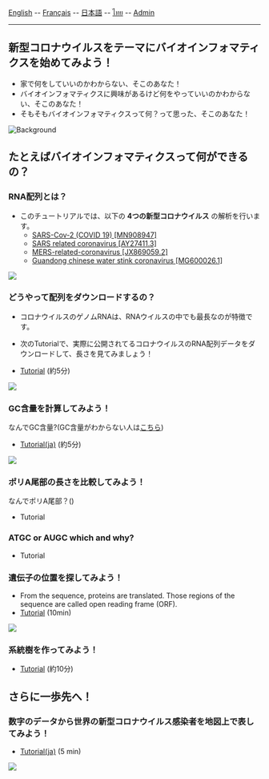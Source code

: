 
[English](../en/) -- [Français](../fr/) -- [日本語](../ja/) -- [ไทย](../th/) -- [Admin](../admin.md)

***

## 新型コロナウイルスをテーマにバイオインフォマティクスを始めてみよう！ 

* 家で何をしていいのかわからない、そこのあなた！
* バイオインフォマティクスに興味があるけど何をやっていいのかわからない、そこのあなた！
* そもそもバイオインフォマティクスって何？って思った、そこのあなた！

![Background](https://user-images.githubusercontent.com/4862919/78474337-132c4e00-776e-11ea-86da-6f09aaa1aef8.jpg)

## たとえばバイオインフォマティクスって何ができるの？

### RNA配列とは？
* このチュートリアルでは、以下の **4つの新型コロナウイルス** の解析を行います。
  * [SARS-Cov-2 (COVID 19) [MN908947]](https://www.ncbi.nlm.nih.gov/nuccore/MN908947)
  * [SARS related coronavirus [AY27411.3]](https://www.ncbi.nlm.nih.gov/nuccore/AY274119.3)
  * [MERS-related-coronavirus [JX869059.2]](https://www.ncbi.nlm.nih.gov/nuccore/JX869059.2)
  * [Guandong chinese water stink coronavirus [MG600026.1]](https://www.ncbi.nlm.nih.gov/nuccore/MG600026.1)

![](https://user-images.githubusercontent.com/4862919/78664676-b4e2a500-78fe-11ea-82da-ade58ad0813c.jpg)

### どうやって配列をダウンロードするの？

* コロナウイルスのゲノムRNAは、RNAウイルスの中でも最長なのが特徴です。

* 次のTutorialで、実際に公開されてるコロナウイルスのRNA配列データをダウンロードして、長さを見てみましょう！

* [Tutorial](https://colab.research.google.com/drive/1SsEARPWrNQrp_I_2su6-R-gyKliLObid) (約5分)

![](https://user-images.githubusercontent.com/4862919/78663059-b2328080-78fb-11ea-8b13-0f78289c9236.jpg)

### GC含量を計算してみよう！

なんでGC含量?(GC含量がわからない人は[こちら](https://ja.wikipedia.org/wiki/GC含量))

* [Tutorial(ja)](https://colab.research.google.com/drive/1oRCrlKlat38bDywH-LOPICwgnafVO5n5) (約5分)

![](https://user-images.githubusercontent.com/4862919/78663068-b52d7100-78fb-11ea-92c1-8e68a9377a81.jpg)

### ポリA尾部の長さを比較してみよう！

なんでポリA尾部？()

* Tutorial

### ATGC or AUGC which and why?

* Tutorial

### 遺伝子の位置を探してみよう！

* From the sequence, proteins are translated. Those regions of the sequence are called open reading frame (ORF).
* [Tutorial](https://colab.research.google.com/drive/1wLQqviJUX5WVxJSFzTWoxila__I2wV2v) (10min)

![](https://user-images.githubusercontent.com/4862919/78889076-31a38980-7a8d-11ea-861c-9ab4c4026343.jpg)

### 系統樹を作ってみよう！

* [Tutorial](https://colab.research.google.com/drive/1RIuebEJZs2f7pzT6HzhH9He4kndk9rPJ) (約10分)

## さらに一歩先へ！

### 数字のデータから世界の新型コロナウイルス感染者を地図上で表してみよう！

* [Tutorial(ja)](https://colab.research.google.com/drive/1ijKaiIUEZ-SABA5Nvd5ID5EdwA1ZlGSn) (5 min)

![](https://user-images.githubusercontent.com/4862919/78878771-20eb1780-7a7d-11ea-85da-71049fea984e.jpg)
